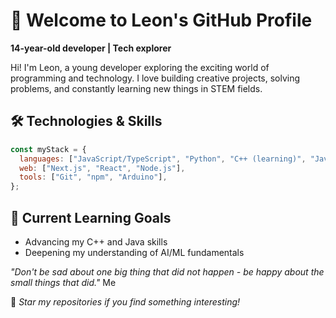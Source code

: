 
# 👋 Welcome to Leon's GitHub Profile  

**14-year-old developer | Tech explorer**  

Hi! I'm Leon, a young developer exploring the exciting world of programming and technology. I love building creative projects, solving problems, and constantly learning new things in STEM fields.


## 🛠️ Technologies & Skills  

```javascript
const myStack = {
  languages: ["JavaScript/TypeScript", "Python", "C++ (learning)", "Java (learning)"],
  web: ["Next.js", "React", "Node.js"],
  tools: ["Git", "npm", "Arduino"],
};
```

## 🌱 Current Learning Goals  

- Advancing my C++ and Java skills  
- Deepening my understanding of AI/ML fundamentals  




*"Don't be sad about one big thing that did not happen - be happy about the small things that did."* 
Me

🌟 *Star my repositories if you find something interesting!*  



